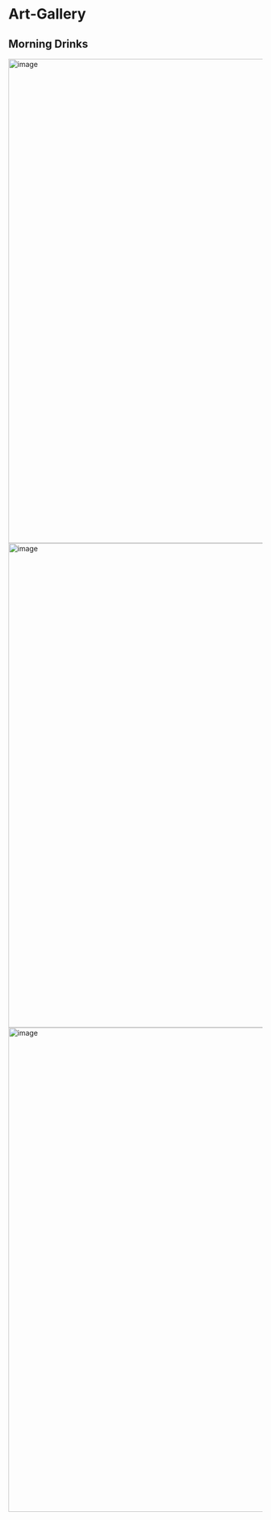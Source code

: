 # Art-Gallery
<h2> Morning Drinks </h2>
<img width="1280" height="960" alt="image" src="https://github.com/user-attachments/assets/5214b9c4-5992-4cf9-9eb8-9f469f9114d2" />
<img wisth="1980" height="960" alt="image" src="https://images.unsplash.com/photo-1624948465027-6f9b51067557?q=80&w=1470&auto=format&fit=crop&ixlib=rb-4.1.0&ixid=M3wxMjA3fDB8MHxwaG90by1wYWdlfHx8fGVufDB8fHx8fA%3D%3D" />
<img width="1280" height="960" alt="image" src="https://github.com/user-attachments/assets/c888ad0c-a991-448a-b944-63abd5a61a72" />
